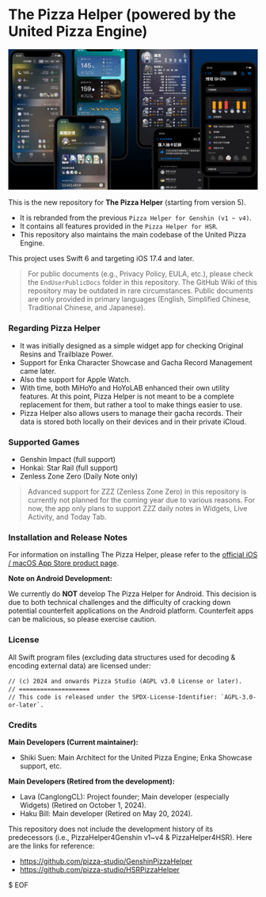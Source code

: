 # The Pizza Helper (powered by the United Pizza Engine)

![](./PromotionMaterials/Images/ThePizzaHelper-ui-montage.png)

This is the new repository for **The Pizza Helper** (starting from version 5).

* It is rebranded from the previous `Pizza Helper for Genshin (v1 ~ v4)`.
* It contains all features provided in the `Pizza Helper for HSR`.
* This repository also maintains the main codebase of the United Pizza Engine.

This project uses Swift 6 and targeting iOS 17.4 and later.

> For public documents (e.g., Privacy Policy, EULA, etc.), please check the `EndUserPublicDocs` folder in this repository. The GitHub Wiki of this repository may be outdated in rare circumstances. Public documents are only provided in primary languages (English, Simplified Chinese, Traditional Chinese, and Japanese).

### Regarding Pizza Helper

* It was initially designed as a simple widget app for checking Original Resins and Trailblaze Power.
* Support for Enka Character Showcase and Gacha Record Management came later.
* Also the support for Apple Watch.
* With time, both MiHoYo and HoYoLAB enhanced their own utility features. At this point, Pizza Helper is not meant to be a complete replacement for them, but rather a tool to make things easier to use.
* Pizza Helper also allows users to manage their gacha records. Their data is stored both locally on their devices and in their private iCloud.

### Supported Games

* Genshin Impact (full support)
* Honkai: Star Rail (full support)
* Zenless Zone Zero (Daily Note only)

> Advanced support for ZZZ (Zenless Zone Zero) in this repository is currently not planned for the coming year due to various reasons. For now, the app only plans to support ZZZ daily notes in Widgets, Live Activity, and Today Tab.

### Installation and Release Notes

For information on installing The Pizza Helper, please refer to the [official iOS / macOS App Store product page](https://apps.apple.com/app/id1635319193).

**Note on Android Development:**

We currently do **NOT** develop The Pizza Helper for Android. This decision is due to both technical challenges and the difficulty of cracking down potential counterfeit applications on the Android platform. Counterfeit apps can be malicious, so please exercise caution.

### License

All Swift program files (excluding data structures used for decoding & encoding external data) are licensed under:

```
// (c) 2024 and onwards Pizza Studio (AGPL v3.0 License or later).
// ====================
// This code is released under the SPDX-License-Identifier: `AGPL-3.0-or-later`.
```

### Credits

**Main Developers (Current maintainer):**

* Shiki Suen: Main Architect for the United Pizza Engine; Enka Showcase support, etc.

**Main Developers (Retired from the development):**

* Lava (CanglongCL): Project founder; Main developer (especially Widgets) (Retired on October 1, 2024).
* Haku Bill: Main developer (Retired on May 20, 2024).

This repository does not include the development history of its predecessors (i.e., PizzaHelper4Genshin v1~v4 & PizzaHelper4HSR). Here are the links for reference:

* https://github.com/pizza-studio/GenshinPizzaHelper
* https://github.com/pizza-studio/HSRPizzaHelper

$ EOF
